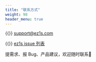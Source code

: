 ```yaml
---
title: "联系方式"
weight: 98
header_menu: true
---
```


{{<icon class="fa fa-envelope">}}&nbsp;[support@ez1s.com](mailto:support@ez1s.com)

{{<icon class="fa fa-github">}}&nbsp;[ez1s issue 列表](https://github.com/ez1s/ez1s.github.io/issues)

提需求、报 Bug、产品建议，欢迎随时联系👏
